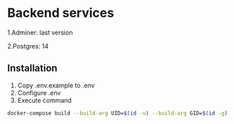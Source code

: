 # Backend services
1.Adminer: last version

2.Postgres: 14

## Installation

1. Copy .env.example to .env
2. Configure .env
3. Execute command
```bash
docker-compose build --build-arg UID=$(id -u) --build-arg GID=$(id -g)
```